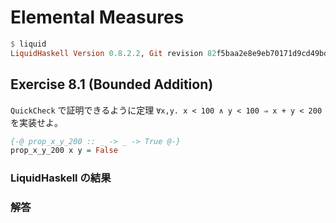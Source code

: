 # Elemental Measures

```haskell
$ liquid
LiquidHaskell Version 0.8.2.2, Git revision 82f5baa2e8e9eb70171d9cd49bde4297e94c2029 (dirty) (8382 commits) Copyright 2013-17 Regents of the University of California. All Rights Reserved.
```

## Exercise 8.1 (Bounded Addition)

`QuickCheck` で証明できるように定理 `∀x,y. x < 100 ∧ y < 100 ⇒ x + y < 200` を実装せよ。

```haskell
{-@ prop_x_y_200 :: _ -> _ -> True @-}
prop_x_y_200 x y = False
```

### LiquidHaskell の結果

### 解答
